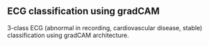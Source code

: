 ## ECG classification using gradCAM   

3-class ECG (abnormal in recording, cardiovascular disease, stable) classification using gradCAM architecture.
